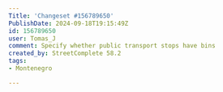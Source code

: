```yaml
---
Title: 'Changeset #156789650'
PublishDate: 2024-09-18T19:15:49Z
id: 156789650
user: Tomas_J
comment: Specify whether public transport stops have bins
created_by: StreetComplete 58.2
tags:
- Montenegro

---
```

